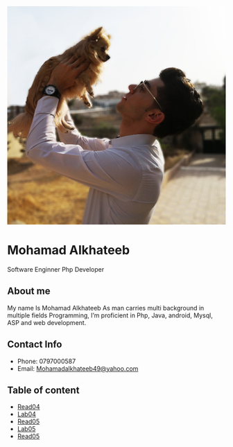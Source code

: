 
![My Image](images/D.jpg)


# Mohamad Alkhateeb
Software Enginner
Php Developer

## About me
My name Is Mohamad Alkhateeb
As man carries multi background in multiple fields Programming,  I’m proficient in Php, Java, android, Mysql, ASP and web development.

## Contact Info
- Phone: 0797000587
- Email: Mohamadalkhateeb49@yahoo.com

## Table of content

- [Read04](https://alkhateeb49.github.io/reading-notes/read04.md)
- [Lab04](https://alkhateeb49.github.io/reading-notes/labindex.html)
- [Read05](https://alkhateeb49.github.io/reading-notes/read05.md)
- [Lab05](https://alkhateeb49.github.io/reading-notes/lab05.html)
- [Read05](https://alkhateeb49.github.io/reading-notes/read06.md)
